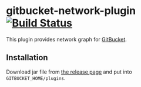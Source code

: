 # gitbucket-network-plugin [![Build Status](https://travis-ci.org/mrkm4ntr/gitbucket-network-plugin.svg?branch=master)](https://travis-ci.org/mrkm4ntr/gitbucket-network-plugin)

This plugin provides network graph for [GitBucket](https://github.com/gitbucket/gitbucket).

## Installation

Download jar file from [the release page](https://github.com/mrkm4ntr/gitbucket-network-plugin/releases) and put into `GITBUCKET_HOME/plugins`.
